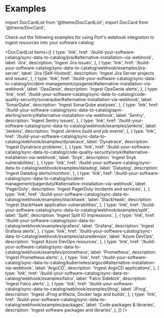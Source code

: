 # Examples

import DocCardList from '@theme/DocCardList';
import DocCard from '@theme/DocCard';

Check out the following examples for using Port's webhook integration to ingest resources into your software catalog:

<DocCardList items={[
  {
    type: 'link',
    href: '/build-your-software-catalog/sync-data-to-catalog/jira/#alternative-installation-via-webhook',
    label: 'Jira',
    description: 'Ingest Jira issues',
  },
  {
    type: 'link',
    href: '/build-your-software-catalog/sync-data-to-catalog/webhook/examples/jira-server',
    label: 'Jira (Self-Hosted)',
    description: 'Ingest Jira Server projects and issues',
  },
  {
    type: 'link',
    href: '/build-your-software-catalog/sync-data-to-catalog/incident-management/opsgenie/#alternative-installation-via-webhook',
    label: 'OpsGenie',
    description: 'Ingest OpsGenie alerts',
  },
  {
    type: 'link',
    href: '/build-your-software-catalog/sync-data-to-catalog/code-quality-security/sonarqube/#alternative-installation-via-webhook',
    label: 'SonarQube',
    description: 'Ingest SonarQube analyses',
  },
  {
    type: 'link',
    href: '/build-your-software-catalog/sync-data-to-catalog/apm-alerting/sentry/#alternative-installation-via-webhook',
    label: 'Sentry',
    description: 'Ingest Sentry issues',
  },
  {
    type: 'link',
    href: '/build-your-software-catalog/sync-data-to-catalog/webhook/examples/jenkins',
    label: 'Jenkins',
    description: 'Ingest Jenkins build and job events',
  },
  {
    type: 'link',
    href: '/build-your-software-catalog/sync-data-to-catalog/webhook/examples/dynatrace',
    label: 'Dynatrace',
    description: 'Ingest Dynatrace problems',
  },
  {
    type: 'link',
    href: '/build-your-software-catalog/sync-data-to-catalog/code-quality-security/snyk/#alternative-installation-via-webhook',
    label: 'Snyk',
    description: 'Ingest Snyk vulnerabilities',
  },
  {
    type: 'link',
    href: '/build-your-software-catalog/sync-data-to-catalog/webhook/examples/datadog',
    label: 'Datadog',
    description: 'Ingest Datadog alerts/monitors',
  },
  {
    type: 'link',
    href: '/build-your-software-catalog/sync-data-to-catalog/incident-management/pagerduty/#alternative-installation-via-webhook',
    label: 'PagerDuty',
    description: 'Ingest PagerDuty incidents and services',
  },
  {
    type: 'link',
    href: '/build-your-software-catalog/sync-data-to-catalog/webhook/examples/stackhawk',
    label: 'StackHawk',
    description: 'Ingest StackHawk application vulnerabilities',
  },
  {
    type: 'link',
    href: '/build-your-software-catalog/sync-data-to-catalog/webhook/examples/split',
    label: 'Split',
    description: 'Ingest Split IO impressions',
  },
  {
    type: 'link',
    href: '/build-your-software-catalog/sync-data-to-catalog/webhook/examples/grafana',
    label: 'Grafana',
    description: 'Ingest Grafana alerts',
  },
  {
    type: 'link',
    href: '/build-your-software-catalog/sync-data-to-catalog/webhook/examples/azuredevops',
    label: 'Azure DevOps',
    description: 'Ingest Azure DevOps resources',
  },
  {
    type: 'link',
    href: '/build-your-software-catalog/sync-data-to-catalog/webhook/examples/prometheus',
    label: 'Prometheus',
    description: 'Ingest Prometheus alerts',
  },
  {
    type: 'link',
    href: '/build-your-software-catalog/sync-data-to-catalog/kubernetes/argocd#alternative-installation-via-webhook',
    label: 'ArgoCD',
    description: 'Ingest ArgoCD applications',
  },
  {
    type: 'link',
    href: '/build-your-software-catalog/sync-data-to-catalog/webhook/examples/falco',
    label: 'Falco Sidekick',
    description: 'Ingest Falco alerts',
  },
  {
    type: 'link',
    href: '/build-your-software-catalog/sync-data-to-catalog/webhook/examples/jfrog',
    label: 'JFrog',
    description: 'Ingest JFrog artifacts, Docker tags and builds',
  },
  {
    type: 'link',
    href: '/build-your-software-catalog/sync-data-to-catalog/webhook/examples/packages',
    label: 'Code packages & libraries',
    description: 'Ingest software packages and libraries',
  },
  ]} />
